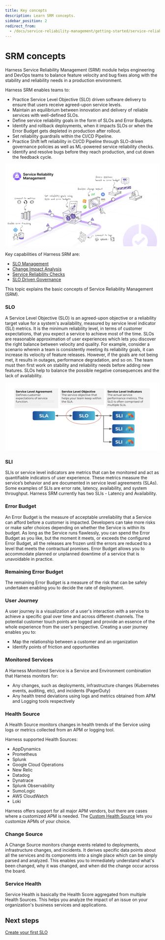 ```yaml
---
title: Key concepts
description: Learn SRM concepts.
sidebar_position: 2
redirect_from:
  - /docs/service-reliability-management/getting-started/service-reliability-management-basics
---
```



# SRM concepts

Harness Service Reliability Management (SRM) module helps engineering and DevOps teams to balance feature velocity and bug fixes along with the stability and reliability needs in a production environment.

Harness SRM enables teams to:

* Practice Service Level Objective (SLO) driven software delivery to ensure that users receive agreed-upon service levels.
* Maintain an equilibrium between innovation and delivery of reliable services with well-defined SLOs.
* Define service reliability goals in the form of SLOs and Error Budgets.
* Identify and rollback deployments, when it impacts SLOs or when the Error Budget gets depleted in production after rollout.
* Set reliability guardrails within the CI/CD Pipeline.
* Practice Shift left reliability in CI/CD Pipeline through SLO-driven governance policies as well as ML-powered service reliability checks.
* Identify and resolve bugs before they reach production, and cut down the feedback cycle.

![](./static/service-reliability-management-basics-46.png)

Key capabilities of Harness SRM are:

* [SLO Management](../get-started/create-first-slo.md)
* [Change Impact Analysis](../change-impact-analysis/change-impact-analysis.md)
* [Service Reliability Checks](/docs/continuous-delivery/verify/verify-deployments-with-the-verify-step.md)
* [SLO Driven Governance](../slo-driven-deployment-governance.md)

This topic explains the basic concepts of Service Reliability Management (SRM).

### SLO

A Service Level Objective (SLO) is an agreed-upon objective or a reliability target value for a system's availability, measured by service level indicator (SLI) metrics. It is the minimum reliability level, in terms of customer expectations, that you expect a service to achieve most of the time. SLOs are reasonable approximation of user experiences which lets you discover the right balance between velocity and quality. For example, consider a scenario wherein a team is consistently meeting its reliability goals, it can increase its velocity of feature releases. However, if the goals are not being met, it results in outages, performance degradation, and so on. The team must then first work on stability and reliability needs before adding new features. SLOs help to balance the possible negative consequences and the lack of availability.

![](./static/service-reliability-management-basics-47.png)

### SLI

SLIs or service level indicators are metrics that can be monitored and act as quantifiable indicators of user experience. These metrics measure the service’s behavior and are documented in service level agreements (SLAs). Some examples of SLIs are error rate, latency, availability, and system throughput. Harness SRM currently has two SLIs - Latency and Availability.

### Error Budget

An Error Budget is the measure of acceptable unreliability that a Service can afford before a customer is impacted. Developers can take more risks or make safer choices depending on whether the Service is within its budget. As long as the Service runs flawlessly, you can spend the Error Budget as you like, but the moment it meets, or exceeds the configured Error Budget, all the releases are frozen until the errors are reduced to a level that meets the contractual promises. Error Budget allows you to accommodate planned or unplanned downtime of a service that is unavoidable in practice.

### Remaining Error Budget

The remaining Error Budget is a measure of the risk that can be safely undertaken enabling you to decide the rate of deployment.

### User Journey

A user journey is a visualization of a user's interaction with a service to achieve a specific goal over time and across different channels. The potential customer touch points are logged and provide an essence of the whole experience from the user’s perspective. Creating a user journey enables you to:

* Map the relationship between a customer and an organization
* Identify points of friction and opportunities

### Monitored Services

A Harness Monitored Service is a Service and Environment combination that Harness monitors for:

* Any changes, such as deployments, infrastructure changes (Kubernetes events, auditing, etc), and incidents (PagerDuty)
* Any health trend deviations using logs and metrics obtained from APM and Logging tools respectively

### Health Source

A Health Source monitors changes in health trends of the Service using logs or metrics collected from an APM or logging tool.

Harness supported Health Sources:

* AppDynamics
* Prometheus
* Splunk
* Google Cloud Operations
* New Relic
* Datadog
* Dynatrace
* Splunk Observability
* SumoLogic
* AWS CloudWatch
* Loki

Harness offers support for all major APM vendors, but there are cases where a customized APM is needed. The [Custom Health Source](/docs/continuous-delivery/verify/configure-cv/health-sources/custom-health-metrics) lets you customize APMs of your choice.

### Change Source

A Change Source monitors change events related to deployments, infrastructure changes, and incidents. It derives specific data points about all the services and its components into a single place which can be simply parsed and analyzed. This enables you to immediately understand what's been changed, why it was changed, and when did the change occur across the board.

### Service Health

Service Health is basically the Health Score aggregated from multiple Health Sources. This helps you analyze the impact of an issue on your organization's business services and applications.


## Next steps

[Create your first SLO](/docs/service-reliability-management/get-started/create-first-slo.md)
